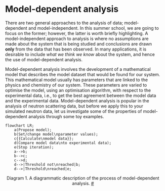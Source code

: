 # Model-dependent analysis

There are two general approaches to the analysis of data; model-dependent and model-independent.
In this summer school, we are going to focus on the former; however, the latter is worth briefly highlighting.
A model-independent approach to analysis is where no assumptions are made about the system that is being studied and conclusions are drawn **only** from the data that has been observed.
In many applications, it is desirable to include *what we think we know* about the system, and hence the use of model-dependent analysis.

Model-dependent analysis involves the development of a mathematical model that describes the model dataset that would be found for our system.
This mathematical model usually has parameters that are linked to the physics and chemistry of our system.
These parameters are varied to optimise the model, using an optimisation algorithm, with respect to the experimental data, i.e., to get the best agreement between the model data and the experimental data.
Model-dependent analysis is popular in the analysis of neutron scattering data, but before we apply this to your simulated neutron data, let us investigate some of the properties of model-dependent analysis through some toy examples.

```{mermaid}
flowchart LR;
    a(Propose model);
    b(Set/change model\nparameter values);
    c{{Calculate\nmodel data}};
    d(Compare model data\nto experimental data);
    e(Stop iteration);
    a-->b;
    b-->c;
    c-->d;
    d-->|Threshold not\nreached|b;
    d-->|Threshold\nreached|e;
```
<figcaption align="center" id="mda">
    <p>
        <span class="caption-number">Diagram 1. </span>
        <span class="caption-text">
            A diagrammatic description of the process of model-dependent analysis.
        </span>
        <a class="headerlink" href="#mda" title="Permalink to this diagram">#</a>
    </p>
</figcaption>
